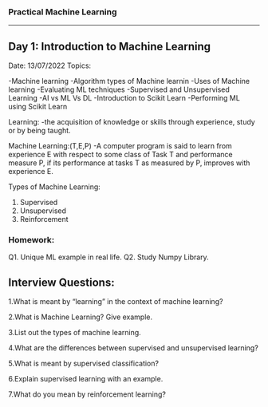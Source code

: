 ### Practical Machine Learning
----------------------------------
Day 1: Introduction to Machine Learning
------------------------------------------
Date: 13/07/2022
Topics:

  -Machine learning
  -Algorithm types of Machine learnin
  -Uses of Machine learning
  -Evaluating ML techniques
  -Supervised and Unsupervised Learning
  -AI vs ML Vs DL
  -Introduction to Scikit Learn
  -Performing ML using Scikit Learn


Learning:
  -the acquisition of knowledge or skills through experience, study or by being taught.


Machine Learning:(T,E,P)
  -A computer program is said to learn from experience E with respect to some class of Task T and performance measure P, if its performance at tasks T as measured by P, improves with experience E.


Types of Machine Learning:
 1. Supervised
 2. Unsupervised
 3. Reinforcement


### Homework:
Q1. Unique ML example in real life.
Q2. Study Numpy Library.


Interview Questions:
----------------------

1.What is meant by “learning” in the context of machine learning?

2.What is Machine Learning? Give example.

3.List out the types of machine learning.

4.What are the differences between supervised and unsupervised learning?

5.What is meant by supervised classification?

6.Explain supervised learning with an example.

7.What do you mean by reinforcement learning?
